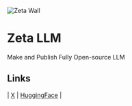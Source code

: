 
![Zeta Wall](https://github.com/user-attachments/assets/925fc637-c577-4a04-925e-ac0210c2a106)

# Zeta LLM
Make and Publish Fully Open-source LLM

## Links
| [X](https://x.com/Zeta_LLM/) | [HuggingFace](https://huggingface.co/Zeta-LLM/) |
